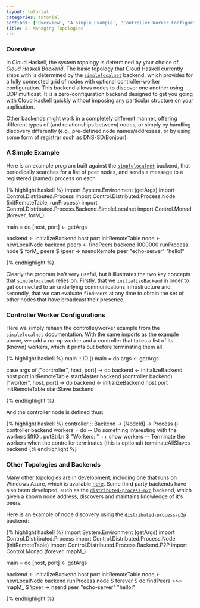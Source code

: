 ```yaml
---
layout: tutorial
categories: tutorial
sections: ['Overview', 'A Simple Example', 'Controller Worker Configurations', 'Other Topologies and Backends']
title: 2. Managing Topologies
---
```


### Overview

In Cloud Haskell, the system topology is determined by your choice of _Cloud Haskell Backend_.
The basic topology that Cloud Haskell currently ships with is determined by the
[`simplelocalnet`][1] backend, which provides for a fully connected grid of nodes with optional
controller-worker configuration. This backend allows nodes to discover one another using UDP multicast.
It is a zero-configuration backend designed to get you going with Cloud Haskell quickly without
imposing any particular structure on your application.

Other backends might work in a completely different manner, offering different types of (and
relationships between) nodes, or simply by handling discovery differently (e.g., pre-defined
node names/addresses, or by using some form of registrar such as DNS-SD/Bonjour).

### A Simple Example

Here is an example program built against the [`simplelocalnet`][1] backend, that periodically
searches for a list of peer nodes, and sends a message to a registered (named) process on each.

{% highlight haskell %}
import System.Environment (getArgs)
import Control.Distributed.Process
import Control.Distributed.Process.Node (initRemoteTable, runProcess)
import Control.Distributed.Process.Backend.SimpleLocalnet
import Control.Monad (forever, forM_)

main = do
  [host, port] <- getArgs
  
  backend <- initializeBackend host port initRemoteTable
  node    <- newLocalNode backend
  peers   <- findPeers backend 1000000
  runProcess node $ forM_ peers $ \peer -> nsendRemote peer "echo-server" "hello!"

{% endhighlight %}

Clearly the program isn't very useful, but it illustrates the two key concepts that
`simplelocalnet` relies on. Firstly, that we `initializeBackend` in order to get
connected to an underlying communications infrastructure and secondly, that we can
evaluate `findPeers` at any time to obtain the set of other nodes that have broadcast
their presence.

### Controller Worker Configurations

Here we simply rehash the controller/worker example from the `simplelocalnet` documentation.
With the same imports as the example above, we add a no-op worker and a controller that
takes a list of its (known) workers, which it prints out before terminating them all.

{% highlight haskell %}
main :: IO ()
main = do
  args <- getArgs

  case args of
    ["controller", host, port] -> do
      backend <- initializeBackend host port initRemoteTable
      startMaster backend (controller backend)
    ["worker", host, port] -> do
      backend <- initializeBackend host port initRemoteTable
      startSlave backend

{% endhighlight %}

And the controller node is defined thus:

{% highlight haskell %}
controller :: Backend -> [NodeId] -> Process ()
controller backend workers = do
  -- Do something interesting with the workers
  liftIO . putStrLn $ "Workers: " ++ show workers
  -- Terminate the workers when the controller terminates (this is optional)
  terminateAllSlaves backend
{% endhighlight %}

### Other Topologies and Backends

Many other topologies are in development, including one that runs on Windows Azure,
which is available [here][2]. Some third party backends have also been developed,
such as the [`distributed-process-p2p`][3] backend, which given a known node address,
discovers and maintains knowledge of it's peers.

Here is an example of node discovery using the [`distributed-process-p2p`][3]
backend:

{% highlight haskell %}
import System.Environment (getArgs)
import Control.Distributed.Process
import Control.Distributed.Process.Node (initRemoteTable)
import Control.Distributed.Process.Backend.P2P
import Control.Monad (forever, mapM_)

main = do
  [host, port] <- getArgs
  
  backend <- initializeBackend host port initRemoteTable
  node    <- newLocalNode backend
  runProcess node $ forever $ do
    findPeers >>= mapM_ $ \peer -> nsend peer "echo-server" "hello!"

{% endhighlight %}

[1]: http://hackage.haskell.org/package/distributed-process-simplelocalnet
[2]: http://hackage.haskell.org/package/distributed-process-azure
[3]: https://bitbucket.org/dpwiz/distributed-process-p2p

